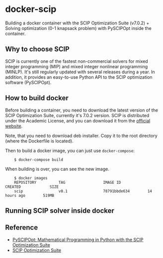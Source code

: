 # docker-scip

Building a docker container with the SCIP Optimization Suite (v7.0.2) + Solving optimization
(0-1 knapsack problem) with PySCIPOpt inside the container.

## Why to choose SCIP

SCIP is currently one of the fastest non-commercial solvers for mixed integer programming (MIP) and
mixed integer nonlinear programming (MINLP). It's still regularly updated with several releases during a year. 
In addition, it provides an easy-to-use Python API to the SCIP optimization software (PySCIPOpt). 

## How to build docker

Before building a container, you need to download the latest version of the SCIP Optimization Suite, currently 
it's 7.0.2 version. SCIP is distributed under the Academic License, and you can download it from the [official website](https://www.scipopt.org/index.php#download).

Note, that you need to download deb installer. Copy it to the root directory (where the Dockerfile is located).

Then to build a docker image, you can just use `docker-compose`:

```shell
    $ docker-compose build
```

When building is over, you can see the new image.

```shell
    $ docker images
    REPOSITORY          TAG                 IMAGE ID            CREATED             SIZE
    scip                v0.1                78791bbde634        14 hours ago        519MB
```

## Running SCIP solver inside docker

## Reference

* [PySCIPOpt: Mathematical Programming in Python with the SCIP Optimization Suite](https://github.com/scipopt/PySCIPOpt)
* [SCIP Optimization Suite](https://www.scipopt.org/)
